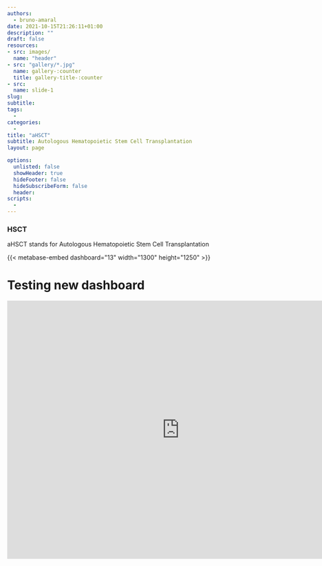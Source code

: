 ```yaml
---
authors:
  - bruno-amaral
date: 2021-10-15T21:26:11+01:00
description: ""
draft: false
resources: 
- src: images/
  name: "header"
- src: "gallery/*.jpg"
  name: gallery-:counter
  title: gallery-title-:counter
- src:
  name: slide-1
slug:
subtitle: 
tags: 
  - 
categories: 
  - 
title: "aHSCT"
subtitle: Autologous Hematopoietic Stem Cell Transplantation
layout: page

options:
  unlisted: false
  showHeader: true
  hideFooter: false
  hideSubscribeForm: false
  header:
scripts:
  -
---
```


<h3 id="HSCT">HSCT</h3>

<p>aHSCT stands for Autologous Hematopoietic Stem Cell Transplantation</p>

<div class="row">
<div class="col-md-10 mx-auto">

{{< metabase-embed dashboard="13" width="1300" height="1250" >}}

</div>
</div>


# Testing new dashboard

<iframe
    src="https://metabase.gregory-ms.com/public/dashboard/4588cf11-c805-4d16-bb5a-f479aa2bcb04?category=Ahsct"
    frameborder="0"
    width="800"
    height="600"
    allowtransparency
></iframe>